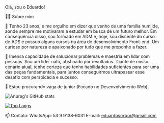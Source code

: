 Olá, sou o Eduardo!

👨‍💻 Sobre mim

🌱 Tenho 23 anos, e me orgulho em dizer que venho de uma família humilde, aonde sempre me motivaram a estudar em busca de um futuro melhor. Em consequência disso, sou formado em ADM e, hoje, sou discente do curso de ADS e possuo alguns cursos na área de desenvolvimento Front-end. Um curioso por natureza e apaixonado por tudo que me proponho a fazer.

🌱 Imensa capacidade de solucionar problemas e maestria em lidar com pessoas. Sou um líder nato, obstinado por resultados. Diante de nosso cenário atual, tenho certeza que tenho habilidades suficientes para ser uma das peças fundamentais, para juntos conseguirmos ultrapassar esse desafio com perspicácia e sucesso.

👯 Estou procurando vaga de junior (Focado no Desenvolvimento Web).

![Anurag's GitHub stats](https://github-readme-stats.vercel.app/api?username=Eduardo-SBorges&hide=contribs,prs)

[![Top Langs](https://github-readme-stats.vercel.app/api/top-langs/?username=Eduardo-SBorges)](https://github.com/Eduardo-SBorges/github-readme-stats)



📫 Contato:
WhatsApp: 53 9 9138-6031
E-mail: eduardosorbor@gmail.com
